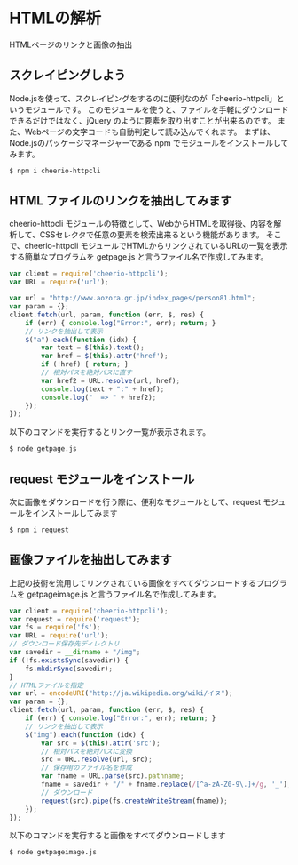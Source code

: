 # HTMLの解析
HTMLページのリンクと画像の抽出
## スクレイピングしよう
Node.jsを使って、スクレイピングをするのに便利なのが「cheerio-httpcli」というモジュールです。
このモジュールを使うと、ファイルを手軽にダウンロードできるだけではなく、jQuery のように要素を取り出すことが出来るのです。
また、Webページの文字コードも自動判定して読み込んでくれます。
まずは、Node.jsのパッケージマネージャーである npm でモジュールをインストールしてみます。
```bash
$ npm i cheerio-httpcli
```
## HTML ファイルのリンクを抽出してみます
cheerio-httpcli モジュールの特徴として、WebからHTMLを取得後、内容を解析して、CSSセレクタで任意の要素を検索出来るという機能があります。
そこで、cheerio-httpcli モジュールでHTMLからリンクされているURLの一覧を表示する簡単なプログラムを getpage.js と言うファイル名で作成してみます。
```javascript
var client = require('cheerio-httpcli');
var URL = require('url');

var url = "http://www.aozora.gr.jp/index_pages/person81.html";
var param = {};
client.fetch(url, param, function (err, $, res) {
	if (err) { console.log("Error:", err); return; }
	// リンクを抽出して表示
	$("a").each(function (idx) {
		var text = $(this).text();
		var href = $(this).attr('href');
		if (!href) { return; }
		// 相対パスを絶対パスに直す
		var href2 = URL.resolve(url, href);
		console.log(text + ":" + href);
		console.log("  => " + href2);
	});
});
```
以下のコマンドを実行するとリンク一覧が表示されます。
```bash
$ node getpage.js
```
## request モジュールをインストール
次に画像をダウンロードを行う際に、便利なモジュールとして、request モジュールをインストールしてみます
```bash
$ npm i request
```
## 画像ファイルを抽出してみます
上記の技術を流用してリンクされている画像をすべてダウンロードするプログラムを getpageimage.js と言うファイル名で作成してみます。
```javascript
var client = require('cheerio-httpcli');
var request = require('request');
var fs = require('fs');
var URL = require('url');
// ダウンロード保存先ディレクトリ
var savedir = __dirname + "/img";
if (!fs.existsSync(savedir)) {
	fs.mkdirSync(savedir);
}
// HTMLファイルを指定
var url = encodeURI("http://ja.wikipedia.org/wiki/イヌ");
var param = {};
client.fetch(url, param, function (err, $, res) {
	if (err) { console.log("Error:", err); return; }
	// リンクを抽出して表示
	$("img").each(function (idx) {
		var src = $(this).attr('src');
		// 相対パスを絶対パスに変換
		src = URL.resolve(url, src);
		// 保存用のファイル名を作成
		var fname = URL.parse(src).pathname;
		fname = savedir + "/" + fname.replace(/[^a-zA-Z0-9\.]+/g, '_');
		// ダウンロード
		request(src).pipe(fs.createWriteStream(fname));
	});
});
```
以下のコマンドを実行すると画像をすべてダウンロードします
```bash
$ node getpageimage.js
```